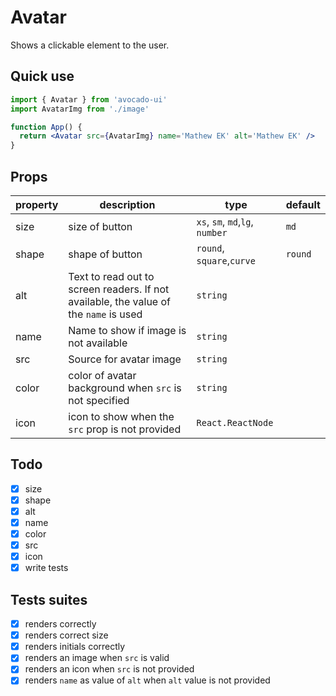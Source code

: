# Avatar

Shows a clickable element to the user.

## Quick use

```jsx
import { Avatar } from 'avocado-ui'
import AvatarImg from './image'

function App() {
  return <Avatar src={AvatarImg} name='Mathew EK' alt='Mathew EK' />
}
```

## Props

| property | description                                                                           | type                            | default |
| -------- | ------------------------------------------------------------------------------------- | ------------------------------- | ------- |
| size     | size of button                                                                        | `xs`, `sm`, `md`,`lg`, `number` | `md`    |
| shape    | shape of button                                                                       | `round`, `square`,`curve`       | `round` |
| alt      | Text to read out to screen readers. If not available, the value of the `name` is used | `string`                        |         |
| name     | Name to show if image is not available                                                | `string`                        |         |
| src      | Source for avatar image                                                               | `string`                        |         |
| color    | color of avatar background when `src` is not specified                                | `string`                        |         |
| icon     | icon to show when the `src` prop is not provided                                      | `React.ReactNode`               |         |

## Todo

- [x] size
- [x] shape
- [x] alt
- [x] name
- [x] color
- [x] src
- [x] icon
- [x] write tests

## Tests suites

- [x] renders correctly
- [x] renders correct size
- [x] renders initials correctly
- [x] renders an image when `src` is valid
- [x] renders an icon when `src` is not provided
- [x] renders `name` as value of `alt` when `alt` value is not provided
